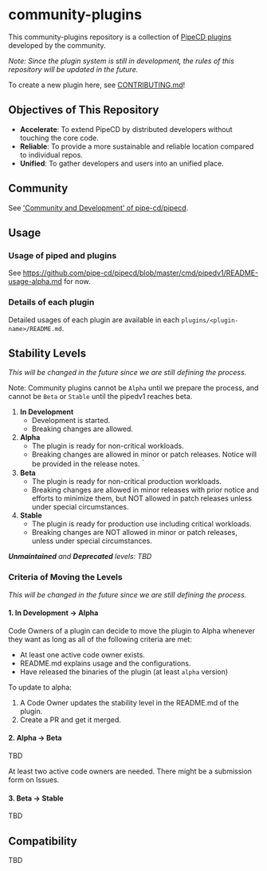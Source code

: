# community-plugins

This community-plugins repository is a collection of [PipeCD plugins](https://pipecd.dev/blog/2024/11/28/overview-of-the-plan-for-pluginnable-pipecd/) developed by the community.

_Note: Since the plugin system is still in development, the rules of this repository will be updated in the future._

To create a new plugin here, see [CONTRIBUTING.md](https://github.com/pipe-cd/community-plugins/blob/main/CONTRIBUTING.md#adding-a-new-plugin)!

## Objectives of This Repository

- **Accelerate**: To extend PipeCD by distributed developers without touching the core code.
- **Reliable**: To provide a more sustainable and reliable location compared to individual repos.
- **Unified**: To gather developers and users into an unified place.


## Community

See ['Community and Development' of pipe-cd/pipecd](https://github.com/pipe-cd/pipecd?tab=readme-ov-file#community-and-development).

## Usage

### Usage of piped and plugins

See https://github.com/pipe-cd/pipecd/blob/master/cmd/pipedv1/README-usage-alpha.md for now.

### Details of each plugin

Detailed usages of each plugin are available in each `plugins/<plugin-name>/README.md`.

## Stability Levels

_This will be changed in the future since we are still defining the process._

Note: Community plugins cannot be `Alpha` until we prepare the process, and cannot be `Beta` or `Stable` until the pipedv1 reaches beta.

1. **In Development**
   - Development is started.
   - Breaking changes are allowed.
2. **Alpha**
   - The plugin is ready for non-critical workloads.
   - Breaking changes are allowed in minor or patch releases. Notice will be provided in the release notes.｀
3. **Beta**
   - The plugin is ready for non-critical production workloads.
   - Breaking changes are allowed in minor releases with prior notice and efforts to minimize them, but NOT allowed in patch releases unless under special circumstances.
4. **Stable**
   - The plugin is ready for production use including critical workloads.
   - Breaking changes are NOT allowed in minor or patch releases, unless under special circumstances.

_**Unmaintained** and **Deprecated** levels: TBD_


### Criteria of Moving the Levels

_This will be changed in the future since we are still defining the process._

#### 1. In Development -> Alpha

Code Owners of a plugin can decide to move the plugin to Alpha whenever they want as long as all of the following criteria are met:

- At least one active code owner exists.
- README.md explains usage and the configurations.
- Have released the binaries of the plugin (at least `alpha` version)

To update to alpha:
1. A Code Owner updates the stability level in the README.md of the plugin.
2. Create a PR and get it merged.

#### 2. Alpha -> Beta

TBD

At least two active code owners are needed. There might be a submission form on Issues.

#### 3. Beta -> Stable

TBD

## Compatibility

TBD

